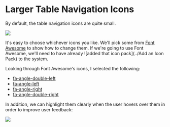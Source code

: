 # Larger Table Navigation Icons
By default, the table navigation icons are quite small.

![](default-table-icons.png)

It's easy to choose whichever icons you like. We'll pick some from [Font Awesome](http://fontawesome.io/) to show how to change them. If we're going to use Font Awesome, we'll need to have already ![added that icon pack](../Add an Icon Pack) to the system.

Looking through Font Awesome's icons, I selected the following:
- [fa-angle-double-left](http://fontawesome.io/icon/angle-double-left/)
- [fa-angle-left](http://fontawesome.io/icon/angle-left/)
- [fa-angle-right](http://fontawesome.io/icon/angle-right/)
- [fa-angle-double-right](http://fontawesome.io/icon/angle-double-right/)

In addition, we can highlight them clearly when the user hovers over them in order to improve user feedback:

![](larger-table-icons-outcome.png)